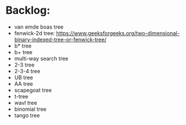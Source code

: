 # Backlog:

- van emde boas tree
- fenwick-2d tree: https://www.geeksforgeeks.org/two-dimensional-binary-indexed-tree-or-fenwick-tree/
- b* tree
- b+ tree
- multi-way search tree
- 2-3 tree
- 2-3-4 tree
- UB tree
- AA tree
- scapegoat tree
- t-tree
- wavl tree
- binomial tree
- tango tree

